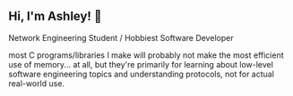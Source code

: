 ## Hi, I'm Ashley! 👋 
Network Engineering Student / Hobbiest Software Developer

most C programs/libraries I make will probably not make the most efficient use of memory... at all, but they're primarily for learning about low-level software engineering topics and understanding protocols, not for actual real-world use.
